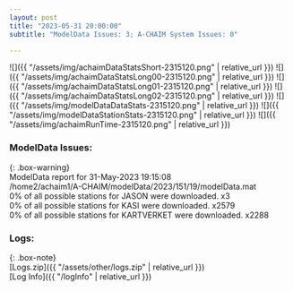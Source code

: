 ```yaml
---
layout: post
title: "2023-05-31 20:00:00"
subtitle: "ModelData Issues: 3; A-CHAIM System Issues: 0"

---
```


![]({{ "/assets/img/achaimDataStatsShort-2315120.png" | relative_url }})
![]({{ "/assets/img/achaimDataStatsLong00-2315120.png" | relative_url }})
![]({{ "/assets/img/achaimDataStatsLong01-2315120.png" | relative_url }})
![]({{ "/assets/img/achaimDataStatsLong02-2315120.png" | relative_url }})
![]({{ "/assets/img/modelDataDataStats-2315120.png" | relative_url }})
![]({{ "/assets/img/modelDataStationStats-2315120.png" | relative_url }})
![]({{ "/assets/img/achaimRunTime-2315120.png" | relative_url }})


### ModelData Issues:  
  
{: .box-warning}  
 ModelData report for 31-May-2023 19:15:08   
 /home2/achaim1/A-CHAIM/modelData/2023/151/19/modelData.mat   
 0% of all possible stations for JASON were downloaded. x3   
 0% of all possible stations for KASI were downloaded. x2579   
 0% of all possible stations for KARTVERKET were downloaded. x2288   
  


### Logs:  
  
{: .box-note}  
[Logs.zip]({{ "/assets/other/logs.zip" | relative_url }})  
[Log Info]({{ "/logInfo" | relative_url }})  
